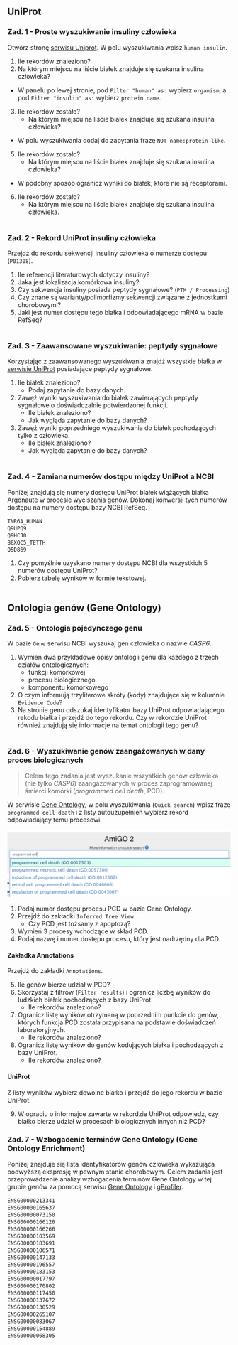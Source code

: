 ## UniProt

### Zad. 1 - Proste wyszukiwanie insuliny człowieka
Otwórz stronę [serwisu Uniprot](https://www.uniprot.org/). W polu wyszukiwania wpisz `human insulin`.

1. Ile rekordów znaleziono?
2. Na którym miejscu na liście białek znajduje się szukana insulina człowieka?

* W panelu po lewej stronie, pod `Filter "human" as:` wybierz `organism`, a pod `Filter "insulin" as:` wybierz `protein name`.

3. Ile rekordów zostało?
   * Na którym miejscu na liście białek znajduje się szukana insulina człowieka?

* W polu wyszukiwania dodaj do zapytania frazę `NOT name:protein-like`.

5. Ile rekordów zostało?
   * Na którym miejscu na liście białek znajduje się szukana insulina człowieka?

* W podobny sposób ogranicz wyniki do białek, które nie są receptorami.

6. Ile rekordów zostało?
   * Na którym miejscu na liście białek znajduje się szukana insulina człowieka.
<br/><br/>


### Zad. 2 - Rekord UniProt insuliny człowieka
Przejdź do rekordu sekwencji insuliny człowieka o numerze dostępu (`P01308`).

1. Ile referencji literaturowych dotyczy insuliny?
2. Jaka jest lokalizacja komórkowa insuliny?
3. Czy sekwencja insuliny posiada peptydy sygnałowe? (`PTM / Processing`)
4. Czy znane są warianty/polimorfizmy sekwencji związane z jednostkami chorobowymi?
5. Jaki jest numer dostępu tego białka i odpowiadającego mRNA w bazie RefSeq?
<br/><br/>

### Zad. 3 - Zaawansowane wyszukiwanie: peptydy sygnałowe
Korzystając z zaawansowanego wyszukiwania znajdź wszystkie białka w [serwisie UniProt](https://www.uniprot.org) posiadające peptydy sygnałowe.

1. Ile białek znaleziono?
   * Podaj zapytanie do bazy danych.
2. Zawęź wyniki wyszukiwania do białek zawierających peptydy sygnałowe o doświadczalnie potwierdzonej funkcji. 
   * Ile białek znaleziono?
   * Jak wygląda zapytanie do bazy danych?
3. Zawęź wyniki poprzedniego wyszukiwania do białek pochodzących tylko z człowieka.
   * Ile białek znaleziono?
   * Jak wygląda zapytanie do bazy danych?
<br/><br/>


### Zad. 4 - Zamiana numerów dostępu między UniProt a NCBI
Poniżej znajdują się numery dostępu UniProt białek wiążących białka Argonaute w procesie wyciszania genów. Dokonaj konwersji tych numerów dostępu na numery dostępu bazy NCBI RefSeq.

```
TNR6A_HUMAN
Q9UPQ9
Q9HCJ0
B8XQC5_TETTH
Q5D869
```

1. Czy pomyślnie uzyskano numery dostępu NCBI dla wszystkich 5 numerów dostępu UniProt?
2. Pobierz tabelę wyników w formie tekstowej.
<br/><br/>

## Ontologia genów (Gene Ontology)

### Zad. 5 - Ontologia pojedynczego genu
W bazie `Gene` serwisu NCBI wyszukaj gen człowieka o nazwie *CASP6*.

1. Wymień dwa przykładowe opisy ontologii genu dla każdego z trzech działów ontologicznych:
   * funkcji komórkowej
   * procesu biologicznego
   * komponentu komórkowego
2. O czym informują trzyliterowe skróty (kody) znajdujące się w kolumnie `Evidence Code`?
3. Na stronie genu odszukaj identyfikator bazy UniProt odpowiadającego rekodu białka i przejdź do tego rekordu. Czy w rekordzie UniProt również znajdują się informacje na temat ontologii tego genu?
<br/><br/>

### Zad. 6 - Wyszukiwanie genów zaangażowanych w dany proces biologicznych

> Celem tego zadania jest wyszukanie wszystkich genów człowieka (nie tylko *CASP6*) zaangażowanych w proces zaprogramowanej śmierci komórki (*programmed cell death*, PCD).

W serwisie [Gene Ontology](http://amigo.geneontology.org/amigo/), w polu wyszukiwania (`Quick search`) wpisz frazę `programmed cell death` i z listy autouzupełnień wybierz rekord odpowiadający temu procesowi.

<img src="./images/amigo-quicksearch.png" alt="amigo-quicksearch" width="600px">

1. Podaj numer dostępu procesu PCD w bazie Gene Ontology.
2. Przejdź do zakładki `Inferred Tree View`.
   * Czy PCD jest tożsamy z apoptozą?
3. Wymień 3 procesy wchodzące w skład PCD.
4. Podaj nazwę i numer dostępu procesu, który jest nadrzędny dla PCD.

#### Zakładka Annotations
Przejdź do zakładki `Annotations`. 

5. Ile genów bierze udział w PCD?
6. Skorzystaj z filtrów (`Filter results`) i ogranicz liczbę wyników do ludzkich białek pochodzących z bazy UniProt. 
   - Ile rekordów znaleziono?
7. Ogranicz listę wyników otrzymaną w poprzednim punkcie do genów, których funkcja PCD została przypisana na podstawie doświadczeń laboratoryjnych.
   - Ile rekordów znaleziono?
8. Ogranicz listę wyników do genów kodujących białka i pochodzących z bazy UniProt.
   - Ile rekordów znaleziono?

#### UniProt
Z listy wyników wybierz dowolne białko i przejdź do jego rekordu w bazie UniProt.

9. W opraciu o informajce zawarte w rekordzie UniProt odpowiedz, czy białko bierze udział w procesach biologicznych innych niż PCD?


### Zad. 7 - Wzbogacenie terminów Gene Ontology (Gene Ontology Enrichment)
Poniżej znajduje się lista identyfikatorów genów człowieka wykazująca podwyższą ekspresję w pewnym stanie chorobowym. Celem zadania jest przeprowadzenie analizy wzbogacenia terminów Gene Ontology w tej grupie genów za pomocą serwisu [Gene Ontology](http://amigo.geneontology.org/amigo/) i [gProfiler](https://biit.cs.ut.ee/gprofiler/).

```
ENSG00000213341
ENSG00000165637
ENSG00000073150
ENSG00000166126
ENSG00000166266
ENSG00000103569
ENSG00000183691
ENSG00000106571
ENSG00000147133
ENSG00000196557
ENSG00000183153
ENSG00000017797
ENSG00000170802
ENSG00000117450
ENSG00000137672
ENSG00000130529
ENSG00000265107
ENSG00000083067
ENSG00000154889
ENSG00000068305
```
